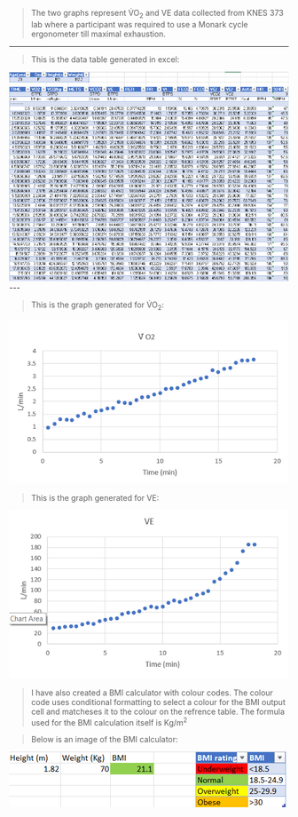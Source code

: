 
>The two graphs represent &#x56;&#x0307;O<sub>2</sub> and VE data collected from KNES 373 lab where a participant was required to use a Monark cycle ergonometer till maximal exhaustion.

---
>This is the data table generated in excel:
<img src="https://github.com/Sushrutm2/project3theme/blob/03063846b1e50f86267bb35eef2ad00a36b8d14a/assets/img/datav02.png" alt="Data from test">
---

>This is the graph generated for &#x56;&#x0307;O<sub>2</sub>:
>
![&#x56;&#x0307;O<sub>2</sub> graph](/assets/img/VO2graph.png)

>This is the graph generated for VE:
>
![VE graph](/assets/img/VEgraph.png)

>I have also created a BMI calculator with colour codes. The colour code uses conditional formatting to select a colour for the BMI output cell and matcheses it to the colour on the refrence table. The formula used for the BMI calculation itself is Kg/m<sup>2</sup>


>Below is an image of the BMI calculator:
>
![Data from test](/assets/img/BMIcalc.png)
